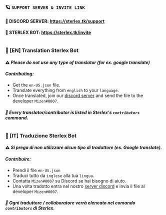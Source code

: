 ### 🪐 `SUPPORT SERVER & INVITE LINK`
#### 🔗 DISCORD SERVER: https://sterlex.tk/support
#### 🤖 STERLEX BOT: https://sterlex.tk/invite
#
### 👋 [EN] Translation Sterlex Bot
#### ⚠️ ***Please do not use any type of translator (for ex. google translate)***

#### ***Contributing:***
* Get the `en-US.json` file.
* Translate everything from `english` to your `language`.
* Once translated, join our [discord server](https://discord.gg/rrrfabH) and send the file to the developer `Mizen#0007`.

#### *📜 Every translator/contributor is listed in Sterlex's `contributors` command.*
#

### 👋 [IT] Traduzione Sterlex Bot
#### ⚠️ ***Si prega di non utilizzare alcun tipo di traduttore (es. Google translate).***

#### ***Contribuire:***
* Prendi il file `en-US.json`
* Traduci tutto da `inglese` alla tua `lingua`.
* Contatta `Mizen#0007` su Discord se hai bisogno di aiuto.
* Una volta tradotto entra nel nostro [server discord](https://discord.gg/rrrfabH) e invia il file al developer `Mizen#0007`.

#### *📜 Ogni traduttore / collaboratore verrà elencato nel comando `contributors` di Sterlex.*